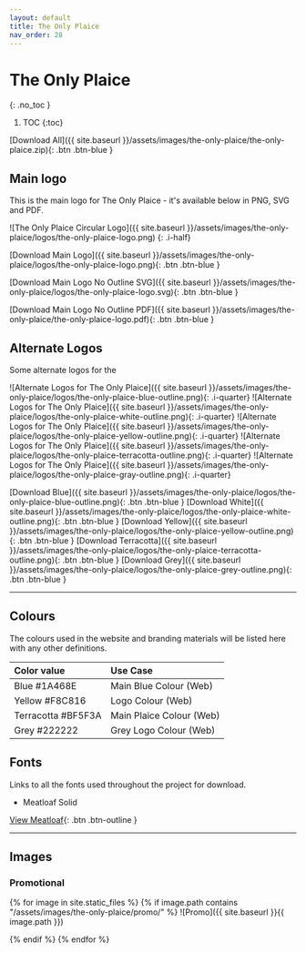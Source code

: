 ```yaml
---
layout: default
title: The Only Plaice
nav_order: 28
---
```


# The Only Plaice
{: .no_toc }

1. TOC
{:toc}

[Download All]({{ site.baseurl }}/assets/images/the-only-plaice/the-only-plaice.zip){: .btn .btn-blue }

## Main logo

This is the main logo for The Only Plaice - it's available below in PNG, SVG and PDF.

![The Only Plaice Circular Logo]({{ site.baseurl }}/assets/images/the-only-plaice/logos/the-only-plaice-logo.png)
{: .i-half}

[Download Main Logo]({{ site.baseurl }}/assets/images/the-only-plaice/logos/the-only-plaice-logo.png){: .btn .btn-blue }

[Download Main Logo No Outline SVG]({{ site.baseurl }}/assets/images/the-only-plaice/logos/the-only-plaice-logo.svg){: .btn .btn-blue }

[Download Main Logo No Outline PDF]({{ site.baseurl }}/assets/images/the-only-plaice/the-only-plaice-logo.pdf){: .btn .btn-blue }

## Alternate Logos

Some alternate logos for the

![Alternate Logos for The Only Plaice]({{ site.baseurl }}/assets/images/the-only-plaice/logos/the-only-plaice-blue-outline.png){: .i-quarter}
![Alternate Logos for The Only Plaice]({{ site.baseurl }}/assets/images/the-only-plaice/logos/the-only-plaice-white-outline.png){: .i-quarter}
![Alternate Logos for The Only Plaice]({{ site.baseurl }}/assets/images/the-only-plaice/logos/the-only-plaice-yellow-outline.png){: .i-quarter}
![Alternate Logos for The Only Plaice]({{ site.baseurl }}/assets/images/the-only-plaice/logos/the-only-plaice-terracotta-outline.png){: .i-quarter}
![Alternate Logos for The Only Plaice]({{ site.baseurl }}/assets/images/the-only-plaice/logos/the-only-plaice-gray-outline.png){: .i-quarter}

[Download Blue]({{ site.baseurl }}/assets/images/the-only-plaice/logos/the-only-plaice-blue-outline.png){: .btn .btn-blue }
[Download White]({{ site.baseurl }}/assets/images/the-only-plaice/logos/the-only-plaice-white-outline.png){: .btn .btn-blue }
[Download Yellow]({{ site.baseurl }}/assets/images/the-only-plaice/logos/the-only-plaice-yellow-outline.png){: .btn .btn-blue }
[Download Terracotta]({{ site.baseurl }}/assets/images/the-only-plaice/logos/the-only-plaice-terracotta-outline.png){: .btn .btn-blue }
[Download Grey]({{ site.baseurl }}/assets/images/the-only-plaice/logos/the-only-plaice-grey-outline.png){: .btn .btn-blue }

---

## Colours

The colours used in the website and branding materials will be listed here with any other definitions.

| Color value    | Use Case  | 
|:---------------|:---------------------|
| <span class="d-inline-block p-2 mr-1 v-align-middle" style="background-color:#1A468E" ></span> Blue #1A468E | Main Blue Colour (Web) |
| <span class="d-inline-block p-2 mr-1 v-align-middle" style="background-color:#F8C816" ></span> Yellow #F8C816 | Logo Colour (Web) |
| <span class="d-inline-block p-2 mr-1 v-align-middle" style="background-color:#BF5F3A" ></span> Terracotta #BF5F3A | Main Plaice Colour (Web) |
| <span class="d-inline-block p-2 mr-1 v-align-middle" style="background-color:#222222" ></span> Grey #222222 | Grey Logo Colour (Web) |

## Fonts

Links to all the fonts used throughout the project for download.

* Meatloaf Solid

[View Meatloaf](https://www.freefonts.io/meatloaf-font-free/){: .btn .btn-outline }

---

## Images

### Promotional

{% for image in site.static_files %}
{% if image.path contains "/assets/images/the-only-plaice/promo/" %}
![Promo]({{ site.baseurl }}{{ image.path }})
<!-- {: .i-half} -->
{% endif %}
{% endfor %}